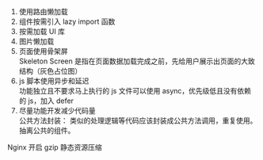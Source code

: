 1. 使用路由懒加载
2. 组件按需引入 lazy import 函数
3. 按需加载 UI 库
4. 图片懒加载
5. 页面使用骨架屏  
   Skeleton Screen 是指在页面数据加载完成之前，先给用户展示出页面的大致结构（灰色占位图）
6. js 脚本使用异步和延迟  
   功能独立且不要求马上执行的 js 文件可以使用 async，优先级低且没有依赖的 js，加入 defer
7. 尽量功能开发减少代码量  
   公共方法封装： 类似的处理逻辑等代码应该封装成公共方法调用，重复使用。  
   抽离公共的组件。  

Nginx 开启 gzip 静态资源压缩  
